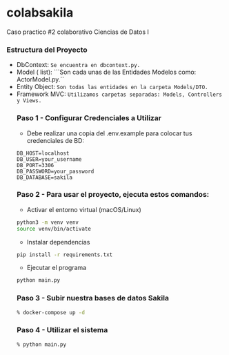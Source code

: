 # colabsakila
Caso practico #2 colaborativo Ciencias de Datos I

### Estructura del Proyecto

- DbContext: ```Se encuentra en dbcontext.py.```
- Model ( list<object>): ```Son cada unas de las Entidades Modelos como: ActorModel.py.``
- Entity Object: ```Son todas las entidades en la carpeta Models/DTO.```
- Framework MVC: ```Utilizamos carpetas separadas: Models, Controllers y Views.```

### Paso 1 - Configurar Credenciales a Utilizar

- Debe realizar una copia del .env.example para colocar tus credenciales de BD:
```env
DB_HOST=localhost
DB_USER=your_username
DB_PORT=3306
DB_PASSWORD=your_password
DB_DATABASE=sakila
```

### Paso 2 - Para usar el proyecto, ejecuta estos comandos:

- Activar el entorno virtual (macOS/Linux)
```bash
python3 -m venv venv
source venv/bin/activate
```

- Instalar dependencias
```bash
pip install -r requirements.txt
```

- Ejecutar el programa
```bash
python main.py
```

### Paso 3 - Subir nuestra bases de datos Sakila

```bash
% docker-compose up -d
```


### Paso 4 - Utilizar el sistema

```bash
% python main.py
```